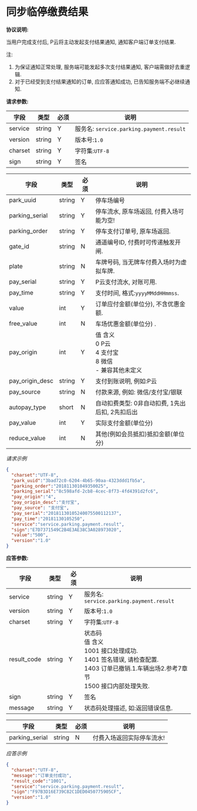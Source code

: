 # 同步临停缴费结果

**协议说明:**

当用户完成支付后, P云将主动发起支付结果通知, 通知客户端订单支付结果.

注:
 1. 为保证通知正常处理, 服务端可能发起多次支付结果通知, 客户端需做好去重逻辑.<br/>
 2. 对于已经受到支付结果通知的订单, 应应答通知成功, 已告知服务端不必继续通知.
</font>

**请求参数:**

| 字段 | 类型 | 必须 | 说明|
| --- | --- | --- | --- |
| service | string | Y | 服务名: `service.parking.payment.result` |
| version | string | Y | 版本号:`1.0`|
| charset | string | Y | 字符集:`UTF-8`|
| sign | string | Y | 签名|

| 字段 | 类型 | 必须 | 说明|
| --- | --- | --- | --- |
| park_uuid | string | Y | 停车场编号 |
| parking_serial | string | Y | 停车流水, 原车场返回, 付费入场可能为空!|
| parking_order | string | Y | 停车支付订单号, 原车场返回. |
| gate_id | string | N | 通道编号ID, 付费时可传递触发开闸. |
| plate | string | N | 车牌号码, 当无牌车付费入场时为虚拟车牌. |
| pay_serial | string | Y | P云支付流水, 对账可用. |
| pay_time | string | Y | 支付时间, 格式:`yyyyMMddHHmmss`. |
| value | int | Y | 订单应付金额(单位分), 不含优惠金额. |
| free_value | int | N | 车场优惠金额(单位分) . |
| pay_origin | int | Y | 值 含义<br/>0    P云<br/>4   支付宝<br/>8    微信<br/>-     兼容其他未定义|
| pay_origin_desc | string | Y | 支付到账说明, 例如:P云|
| pay_source | string | N | 付款来源, 例如: 微信/支付宝/银联 |
| autopay_type | short | N | 自动扣费类型: 0非自动扣费, 1先出后扣, 2先扣后出 |
| pay_value | int | Y | 实际支付金额(单位分) |
| reduce_value | int | N | 其他(例如会员抵扣)抵扣金额(单位分) |

*请求示例*
```json
{
  "charset":"UTF-8",
  "park_uuid":"3bad72c0-6204-4b65-90aa-4323ddd1fb5a",
  "parking_order":"201811301049350025",
  "parking_serial":"8c598afd-2cb8-4cec-8f73-4fd4391d2fc6",
  "pay_origin":"4",
  "pay_origin_desc":"支付宝",
  "pay_source": "支付宝",
  "pay_serial":"20181130105240075500112137",
  "pay_time":"20181130105250",
  "service":"service.parking.payment.result",
  "sign":"E7D7371549C2B4E3AE38C3A028973020",
  "value":"500",
  "version":"1.0"
}
```

**应答参数:**

| 字段 | 类型 | 必须 | 说明|
| --- | --- | --- | --- |
| service | string | Y | 服务名: `service.parking.payment.result` |
| version | string | Y | 版本号:`1.0`|
| charset | string | Y | 字符集:`UTF-8`|
| result_code | string | Y | 状态码<br/>值 含义<br/>1001  接口处理成功.<br/>1401  签名错误, 请检查配置.<br/>1403  订单已撤销.1.车辆出场2.参考7章节<br/>1500  接口内部处理失败. |
| sign | string | Y | 签名|
| message | string | Y | 状态码处理描述, 如:返回错误信息. |

| 字段 | 类型 | 必须 | 说明|
| --- | --- | --- | --- |
| parking_serial | string | N | 付费入场返回实际停车流水! |

*应答示例*
```json
{
  "charset":"UTF-8",
  "message":"订单支付成功",
  "result_code":"1001",
  "service":"service.parking.payment.result",
  "sign":"F97B3D16E739C82C1DED0450775905CF",
  "version":"1.0"
}
```

